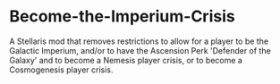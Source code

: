 # Become-the-Imperium-Crisis
A Stellaris mod that removes restrictions to allow for a player to be the Galactic Imperium, and/or to have the Ascension Perk 'Defender of the Galaxy' and to become a Nemesis player crisis, or to become a Cosmogenesis player crisis.
